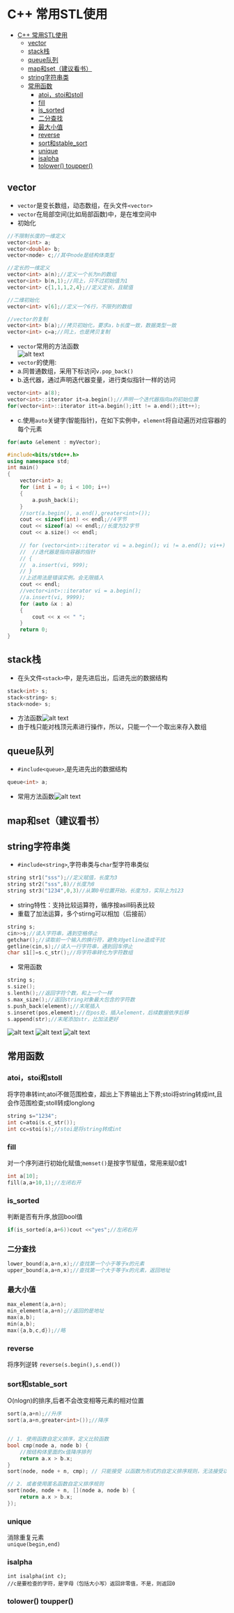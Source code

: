 # C++ 常用STL使用
- [C++ 常用STL使用](#c-常用stl使用)
	- [vector](#vector)
	- [stack栈](#stack栈)
	- [queue队列](#queue队列)
	- [map和set（建议看书）](#map和set建议看书)
	- [string字符串类](#string字符串类)
	- [常用函数](#常用函数)
		- [atoi，stoi和stoll](#atoistoi和stoll)
		- [fill](#fill)
		- [is\_sorted](#is_sorted)
		- [二分查找](#二分查找)
		- [最大小值](#最大小值)
		- [reverse](#reverse)
		- [sort和stable\_sort](#sort和stable_sort)
		- [unique](#unique)
		- [isalpha](#isalpha)
		- [tolower() toupper()](#tolower-toupper)



## vector
- `vector`是变长数组，动态数组，在头文件`<vector>`
- `vector`在局部空间(比如局部函数)中，是在堆空间中
- 初始化
```c++
//不限制长度的一维定义
vector<int> a;
vector<double> b;
vector<node> c;//其中node是结构体类型

//定长的一维定义
vector<int> a(n);//定义一个长为n的数组
vector<int> b(n,1);//同上，只不过初始值为1
vector<int> c{1,1,1,2,4};//定义定长，且赋值

//二维初始化
vector<int> v[6];//定义一个6行，不限列的数组

//vector的复制
vector<int> b(a);//拷贝初始化，要求a，b长度一致，数据类型一致
vector<int> c=a;//同上，也是拷贝复制

```
- `vector`常用的方法函数  
![alt text](image.png)  
- `vector`的使用:
- a.同普通数组，采用下标访问`v.pop_back()`
- b.迭代器，通过声明迭代器变量，进行类似指针一样的访问
```c++
vector<int> a(8);
vector<int>::iterator it=a.begin();//声明一个迭代器指向a的初始位置
for(vector<int>::iterator itt=a.begin();itt != a.end();itt++);
```
- c.使用`auto`关键字(智能指针)，在如下实例中，`element`将自动遍历对应容器的每个元素
```c++
for(auto &element : myVector);
```
```c++
#include<bits/stdc++.h>
using namespace std;
int main()
{
	vector<int> a;
	for (int i = 0; i < 100; i++)
	{
		a.push_back(i);
	}
	//sort(a.begin(), a.end(),greater<int>());
	cout << sizeof(int) << endl;//4字节
	cout << sizeof(a) << endl;//长度为32字节
	cout << a.size() << endl;
	
	// for (vector<int>::iterator vi = a.begin(); vi != a.end(); vi++)
	// 	//迭代器是指向容器的指针
	// {
	// 	a.insert(vi, 999);
	// }
    //上述用法是错误实例。会无限插入
	cout << endl;
	//vector<int>::iterator vi = a.begin();
	//a.insert(vi, 9999);
	for (auto &x : a)
	{
		cout << x << " ";
	}
	return 0;
}
```

## stack栈
- 在头文件`<stack>`中，是先进后出，后进先出的数据结构
```c++
stack<int> s;
stack<string> s;
stack<node> s;
```
- 方法函数![alt text](image-1.png)
- 由于栈只能对栈顶元素进行操作，所以，只能一个一个取出来存入数组

## queue队列
- `#include<queue>`,是先进先出的数据结构
```c++
queue<int> a;
```
- 常用方法函数![alt text](image-2.png)

## map和set（建议看书）

## string字符串类
- `#include<string>`,字符串类与`char`型字符串类似
```c++
string str1("sss");//定义赋值，长度为3
string str2("sss",8)//长度为8
string str3("1234",0,3)//从第0号位置开始，长度为3，实际上为123
```
- string特性：支持比较运算符，循序按asill码表比较
- 重载了加法运算，多个stirng可以相加（后接前）
```c++
string s;
cin>>s;//读入字符串，遇到空格停止
getchar();//读取前一个输入的换行符，避免对getline造成干扰
getline(cin,s);//读入一行字符串，遇到回车停止
char s1[]=s.c_str();//将字符串转化为字符数组
```
- 常用函数
```c++
string s;
s.size();
s.lenth();//返回字符个数，和上一个一样
s.max_size();//返回string对象最大包含的字符数
s.push_back(element);//末尾插入
s.inseret(pos,element);//在pos处，插入element，后续数据依序后移
s.append(str);//末尾添加str，比加法更好
```
![alt text](image-3.png)
![alt text](image-4.png)
![alt text](image-5.png)

## 常用函数
### atoi，stoi和stoll
将字符串转int;atoi不做范围检查，超出上下界输出上下界;stoi将string转成int,且会作范围检查;stoll转成longlong
```c++
string s="1234";
int c=atoi(s.c_str());
int cc=stoi(s);//stoi是将string转成int
```
### fill
对一个序列进行初始化赋值;`memset()`是按字节赋值，常用来赋0或1
```c++
int a[10];
fill(a,a+10,1);//左闭右开
```

### is_sorted
判断是否有升序,放回bool值
```c++
if(is_sorted(a,a+6))cout <<"yes";//左闭右开
```

### 二分查找
```c++
lower_bound(a,a+n,x);//查找第一个小于等于x的元素
upper_bound(a,a+n,x);//查找第一个大于等于x的元素，返回地址
```
### 最大小值
```c++
max_element(a,a+n);
min_element(a,a+n);//返回的是地址
max(a,b);
min(a,b);
max({a,b,c,d});//略
```

### reverse
将序列逆转
`reverse(s.begin(),s.end())`

### sort和stable_sort
O(nlogn)的排序,后者不会改变相等元素的相对位置
```c++
sort(a,a+n);//升序
sort(a,a+n,greater<int>());//降序


// 1. 使用函数自定义排序，定义比较函数
bool cmp(node a, node b) {
    //按结构体里面的x值降序排列
    return a.x > b.x;
}
sort(node, node + n, cmp); // 只能接受 以函数为形式的自定义排序规则，无法接受以结构体为形式的自定义排序规则

// 2. 或者使用匿名函数自定义排序规则
sort(node, node + n, [](node a, node b) {
    return a.x > b.x;
});

```

### unique
消除重复元素  
`unique(begin,end)`

### isalpha
	int isalpha(int c);
	//c是要检查的字符，是字母（包括大小写）返回非零值，不是，则返回0

### tolower() toupper()
